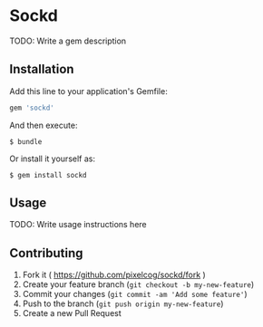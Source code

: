 # Sockd

TODO: Write a gem description

## Installation

Add this line to your application's Gemfile:

```ruby
gem 'sockd'
```

And then execute:

    $ bundle

Or install it yourself as:

    $ gem install sockd

## Usage

TODO: Write usage instructions here

## Contributing

1. Fork it ( https://github.com/pixelcog/sockd/fork )
2. Create your feature branch (`git checkout -b my-new-feature`)
3. Commit your changes (`git commit -am 'Add some feature'`)
4. Push to the branch (`git push origin my-new-feature`)
5. Create a new Pull Request
